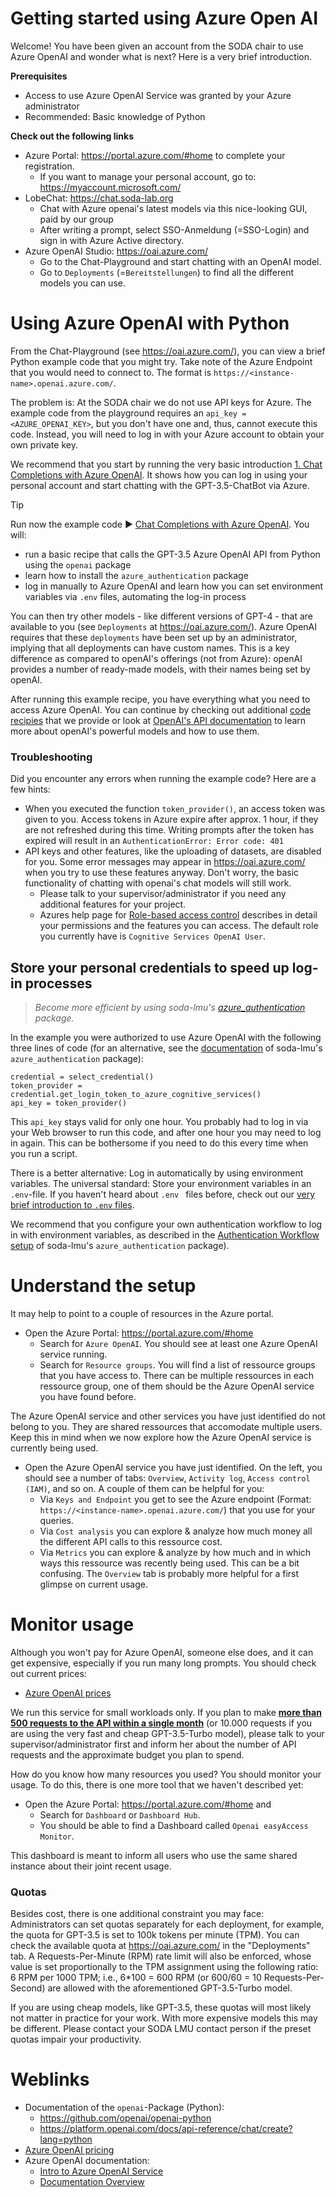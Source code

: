 # Getting started using Azure Open AI

Welcome! You have been given an account from the SODA chair to use Azure OpenAI and wonder what is next? Here is a very brief introduction.

**Prerequisites**

- Access to use Azure OpenAI Service was granted by your Azure administrator
- Recommended: Basic knowledge of Python

**Check out the following links**

- Azure Portal: https://portal.azure.com/#home to complete your registration.
    - If you want to manage your personal account, go to: https://myaccount.microsoft.com/
- LobeChat: https://chat.soda-lab.org
    - Chat with Azure openai's latest models via this nice-looking GUI, paid by our group
    - After writing a prompt, select SSO-Anmeldung (=SSO-Login) and sign in with Azure Active directory.
- Azure OpenAI Studio: https://oai.azure.com/
    - Go to the Chat-Playground and start chatting with an OpenAI model.
    - Go to `Deployments` (=`Bereitstellungen`) to find all the different models you can use.

# Using Azure OpenAI with Python

From the Chat-Playground (see https://oai.azure.com/), you can view a brief Python example code that you might try. Take note of the Azure Endpoint that you would need to connect to. The format is `https://<instance-name>.openai.azure.com/`.

The problem is: At the SODA chair we do not use API keys for Azure. The example code from the playground requires an `api_key = <AZURE_OPENAI_KEY>`, but you don't have one and, thus, cannot execute this code. Instead, you will need to log in with your Azure account to obtain your own private key.

We recommend that you start by running the very basic introduction [1. Chat Completions with Azure OpenAI](../code-recipies/soda_starter_code_Azure_OpenAI.py). It shows how you can log in using your personal account and start chatting with the GPT-3.5-ChatBot via Azure.

> [!TIP]
> Run now the example code :arrow_forward: [Chat Completions with Azure OpenAI](../code-recipies/soda_starter_code_Azure_OpenAI.py). You will:
> - run a basic recipe that calls the GPT-3.5 Azure OpenAI API from Python using the `openai` package
> - learn how to install the `azure_authentication` package
> - log in manually to Azure OpenAI and learn how you can set environment variables via `.env` files, 
>   automating the log-in process

You can then try other models - like different versions of GPT-4 - that are available to you (see `Deployments` at https://oai.azure.com/). Azure OpenAI requires that these `deployments` have been set up by an administrator, implying that all deployments can have custom names. This is a key difference as compared to openAI's offerings (not from Azure): openAI provides a number of ready-made models, with their names being set by openAI.

After running this example recipe, you have everything what you need to access Azure OpenAI. You can continue by checking out additional [code recipies](../code-recipies/) that we provide or look at [OpenAI's API documentation](https://platform.openai.com/docs/introduction) to learn more about openAI's powerful models and how to use them.

### Troubleshooting

Did you encounter any errors when running the example code? Here are a few hints:

- When you executed the function `token_provider()`, an access token was given to you. Access tokens in Azure expire after approx. 1 hour, if they are not refreshed during this time. Writing prompts after the token has expired will result in an `AuthenticationError: Error code: 401`
- API keys and other features, like the uploading of datasets, are disabled for you. Some error messages may appear in https://oai.azure.com/ when you try to use these features anyway. Don't worry, the basic functionality of chatting with openai's chat models will still work. 
    - Please talk to your supervisor/administrator if you need any additional features for your project.
    - Azures help page for [Role-based access control](https://learn.microsoft.com/en-us/azure/ai-services/openai/how-to/role-based-access-control) describes in detail your permissions and the features you can access. The default role you currently have is `Cognitive Services OpenAI User`.

## Store your personal credentials to speed up log-in processes

> *Become more efficient by using soda-lmu's [azure_authentication](https://github.com/soda-lmu/azure-auth-helper-python) package.*

In the example you were authorized to use Azure OpenAI with the following three lines of code (for an alternative, 
see the [documentation](https://github.com/soda-lmu/azure-auth-helper-python) of soda-lmu's `azure_authentication` package):

```
credential = select_credential()
token_provider = credential.get_login_token_to_azure_cognitive_services()
api_key = token_provider()
```

This `api_key` stays valid for only one hour. You probably had to log in via your Web browser to run this code, and after one hour you may need to log in again. This can be bothersome if you need to do this
every time when you run a script.

There is a better alternative: Log in automatically by using environment variables. The universal standard:
Store your environment variables in an `.env`-file. If you haven't heard about `.env ` files before, check out our [very brief introduction to `.env` files](../technological-literacy/env-files.md).

We recommend that you configure your own 
authentication workflow to log in with environment variables, as 
described in the [Authentication Workflow setup](https://github.com/soda-lmu/azure-auth-helper-python/blob/main/AuthenticationWorkflowSetup.md) of soda-lmu's `azure_authentication` package).

# Understand the setup

It may help to point to a couple of resources in the Azure portal.

- Open the Azure Portal: https://portal.azure.com/#home
    - Search for `Azure OpenAI`. You should see at least one Azure OpenAI service running.
    - Search for `Resource groups`. You will find a list of ressource groups that you have access to. There can be multiple ressources in each ressource group, one of them should be the Azure OpenAI service you have found before.

The Azure OpenAI service and other services you have just identified do not belong to you. They are shared ressources that accomodate multiple users. Keep this in mind when we now explore how the Azure OpenAI service is currently being used.

- Open the Azure OpenAI service you have just identified. On the left, you should see a number of tabs: `Overview`, `Activity log`, `Access control (IAM)`, and so on. A couple of them can be helpful for you:
    - Via `Keys and Endpoint` you get to see the Azure endpoint (Format: `https://<instance-name>.openai.azure.com/`) that you use for your queries.
    - Via `Cost analysis` you can explore & analyze how much money all the different API calls to this ressource cost.
    - Via `Metrics` you can explore & analyze by how much and in which ways this ressource was recently being used. This can be a bit confusing. The `Overview` tab is probably more helpful for a first glimpse on current usage.
 
# Monitor usage

Although you won't pay for Azure OpenAI, someone else does, and it can get expensive, especially if you run many long prompts. You should check out current prices:

- [Azure OpenAI prices](https://azure.microsoft.com/en-us/pricing/details/cognitive-services/openai-service/)

We run this service for small workloads only. If you plan to make <ins>**more than 500 requests to the API within a single month**</ins> (or 10.000 requests if you are using the very fast and cheap GPT-3.5-Turbo model), please talk to your supervisor/administrator first and inform her about the number of API requests and the approximate budget you plan to spend.

How do you know how many resources you used? You should monitor your usage. To do this, there is one more tool that we haven't described yet:

- Open the Azure Portal: https://portal.azure.com/#home and 
    - Search for `Dashboard` or `Dashboard Hub`.
    - You should be able to find a Dashboard called `Openai easyAccess Monitor`.

This dashboard is meant to inform all users who use the same shared instance about their joint recent usage.

### Quotas

Besides cost, there is one additional constraint you may face: Administrators can set quotas separately for each deployment, for example, the quota for GPT-3.5 is set to 100k tokens per minute (TPM). You can check the available quota at https://oai.azure.com/ in the "Deployments" tab. A Requests-Per-Minute (RPM) rate limit will also be enforced, whose value is set proportionally to the TPM assignment using the following ratio: 6 RPM per 1000 TPM; i.e., 6*100 = 600 RPM (or 600/60 = 10 Requests-Per-Second) are allowed with the aforementioned GPT-3.5-Turbo model.

If you are using cheap models, like GPT-3.5, these quotas will most likely not matter in practice for your work. With more expensive models this may be different. Please contact your SODA LMU contact person if the preset quotas impair your productivity.

# Weblinks

- Documentation of the `openai`-Package (Python):
    - https://github.com/openai/openai-python
    - https://platform.openai.com/docs/api-reference/chat/create?lang=python
- [Azure OpenAI pricing](https://azure.microsoft.com/en-us/pricing/details/cognitive-services/openai-service/#pricing)
- Azure OpenAI documentation:
    - [Intro to Azure OpenAI Service](https://learn.microsoft.com/en-us/training/modules/explore-azure-openai/)
    - [Documentation Overview](https://learn.microsoft.com/en-us/azure/ai-services/openai/)